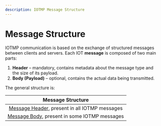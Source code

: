 ```yaml
---
description: IOTMP Message Structure
---
```


# Message Structure

IOTMP communication is based on the exchange of structured messages between clients and servers. Each IOT **message** is composed of two main parts:

1. **Header** – mandatory, contains metadata about the message type and the size of its payload.
2. **Body (Payload)** – optional, contains the actual data being transmitted.

The general structure is:

|                          Message Structure                         |
| :----------------------------------------------------------------: |
| [Message Header](message-header.md), present in all IOTMP messages |
|   [Message Body](message-body.md), present in some IOTMP messages  |




